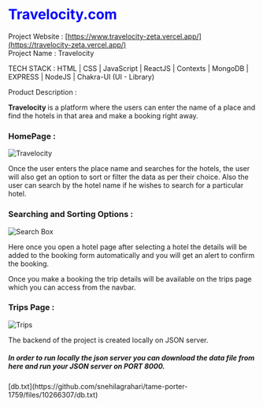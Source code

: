 <h1 style="color:blue;"> Travelocity.com </h1>

Project Website : [https://www.travelocity-zeta.vercel.app/](https://travelocity-zeta.vercel.app/) <br/>
Project Name : Travelocity <br/>


TECH STACK : HTML | CSS | JavaScript | ReactJS | Contexts | MongoDB | EXPRESS | NodeJS | Chakra-UI (UI - Library)

Product Description : 

<b>Travelocity </b> is a platform where the users can enter the name of a place and find the hotels in that area and make a booking right away.<br/>

<h3>HomePage : </h3>

![Travelocity](https://user-images.githubusercontent.com/112630634/208607701-f8e72cd2-f0ff-44fb-9f60-fe33775ae9da.png)


Once the user enters the place name and searches for the hotels, the user will also get an option to sort or filter the data as per their choice. Also the user can search by the hotel name if he wishes to search for a particular hotel.

<h3> Searching and Sorting Options : </h3>

![Search Box](https://user-images.githubusercontent.com/112630634/208608658-194050e2-ccd3-4a4c-b1f3-fa22e1d86909.png)

Here once you open a hotel page after selecting a hotel the details will be added to the booking form automatically and you will get an alert to confirm the booking.

Once you make a booking the trip details will be available on the trips page which you can access from the navbar.

<h3>Trips Page : </h3>

![Trips](https://user-images.githubusercontent.com/112630634/232289206-9b957dae-c1ac-4f2c-b1c9-d56b85313c51.png)


The backend of the project is created locally on JSON server.<br/>
<h5 color='red'>In order to run locally the json server you can download the data file from here and run your JSON server on PORT 8000.</h5>
[db.txt](https://github.com/snehilagrahari/tame-porter-1759/files/10266307/db.txt)







